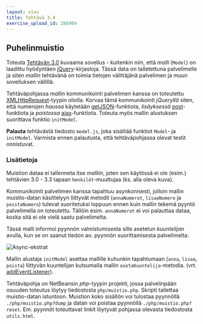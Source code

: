 ```yaml
---
layout: sivu
title: Tehtävä 3.4
exercise_upload_id: 286904
---
```


## Puhelinmuistio 

Toteuta [Tehtävän 3.0](../tehtava30) kuvaama sovellus - kuitenkin niin, että *malli* (`Model`) on laadittu hyödyntäen [jQuery](http://jquery.com)-kirjastoja. Tässä data on talletettuna palvelimelle ja siten *mallin* tehtävänä on toimia tietojen välittäjänä palvelimen ja muun sovelluksen vällillä.

Tehtäväpohjassa *mallin* kommunikointi palvelimen kanssa on toteutettu [XMLHttpRequest](https://developer.mozilla.org/en-US/docs/Web/API/XMLHttpRequest)-tyypin oliolla. Korvaa tämä kommunikointi *jQueryllä* siten, että numerojen *haussa* käytetään [getJSON](http://api.jquery.com/jQuery.getJSON/)-funktiota, *lisäyksessä* 
[post](http://api.jquery.com/jQuery.post/)-funktiota ja *poistossa* 
[ajax](http://api.jquery.com/jQuery.ajax/)-funktiota. Toteuta myös mallin alustuksen suorittava funktio `initModel`.

**Palauta** tehtävästä tiedosto `model.js`, joka sisältää funktiot `Model`- ja `initModel`. Varmista ennen palautusta, että tehtäväpohjassa olevat testit onnistuvat.


### Lisätietoja

Muistion dataa ei tallenneta itse *malliin*, joten sen käytössä ei ole (esim.) tehtävien 3.0 - 3.3 tapaan `henkilöt`-muuttujaa (ks. alla oleva kuva). 

Kommunikointi palvelimen kanssa tapahtuu asynkonisesti, jolloin mallin muistio-datan käsittelyyn liittyvät metodit (`annaNumerot`, `lisaaNumero` ja `poistaNumero`) tulevat suoritetuksi loppuun ennen kuin mallin tekemä pyyntö palvelimella on toteutettu. Tällöin esim. `annaNumerot` ei voi palauttaa dataa, koska sitä ei ole vielä saatu palvelimelta. 

Tässä malli informoi pyynnön valmistumisesta sille asetetun *kuuntelijan* avulla, kun se on saanut tiedon ao. pyynnön suorittamisesta palvelimelta:

![Async-ekstrat](../img/async_ext_34.png "Async-ekstrat")
 
Mallin alustaja `initModel` asettaa mallille kuhunkin tapahtumaan (`anna`, `lisaa`, `poista`) liittyvän kuuntelijan kutsumalla mallin `asetaKuuntelija`-metodia. (vrt.  [addEventListener](https://developer.mozilla.org/en-US/docs/Web/API/EventTarget/addEventListener)). 

Tehtäväpohja on NetBeansin *php*-tyypin projekti, jossa palvelinpään osuuden toteutus löytyy tiedostosta `php/muistio.php`.  Skripti tallettaa muistio-datan istuntoon. Muistion koko sisällön voi tulostaa pyynnöllä `./php/muistio.php?dump` ja datan voi poistaa pyynnöllä `./php/muistio.php?reset`. Em. pyynnöt toteuttavat linkit löytyvät pohjassa olevasta tiedostosta `utils.html`.





